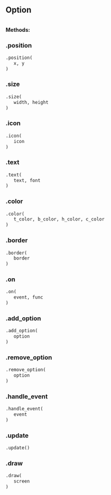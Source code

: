 #


## Option
```python 

```




**Methods:**


### .position
```python
.position(
   x, y
)
```


### .size
```python
.size(
   width, height
)
```


### .icon
```python
.icon(
   icon
)
```


### .text
```python
.text(
   text, font
)
```


### .color
```python
.color(
   t_color, b_color, h_color, c_color
)
```


### .border
```python
.border(
   border
)
```


### .on
```python
.on(
   event, func
)
```


### .add_option
```python
.add_option(
   option
)
```


### .remove_option
```python
.remove_option(
   option
)
```


### .handle_event
```python
.handle_event(
   event
)
```


### .update
```python
.update()
```


### .draw
```python
.draw(
   screen
)
```

